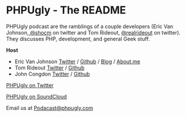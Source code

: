 # PHPUgly - The README

PHPUgly podcast are the ramblings of a couple developers (Eric Van Johnson,[ @shocm](https://twitter.com/shocm) on twitter and Tom Rideout, [@realrideout](https://twitter.com/realrideout) on twitter). They discusses PHP, development, and general Geek stuff.  

**Host**
* Eric Van Johnson [Twitter](https://twitter.com/shocm) / [Github](https://github.com/ericvanjohnson/) / [Blog](https://www.shocm.com) / [About.me](https://about.me/shocm) 
* Tom Rideout [Twitter](https://twitter.com/realrideout) / [Github](https://github.com/trideout/)
* John Congdon [Twitter](https://twitter.com/johncongdon) / [Github](https://github.com/johncongdon)

[PHPUgly on Twitter](https://twitter.com/phpugly) 

[PHPUgly on SoundCloud](https://soundcloud.com/phpugly/)

Email us at [Podacast@phpugly.com](mailto:podcast@phpugly.com)
